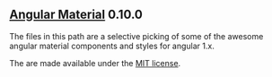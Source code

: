 [Angular Material](https://github.com/angular/material) 0.10.0
---

The files in this path are a selective picking of some of the awesome angular material components and styles for angular 1.x.

The are made available under the [MIT license](https://github.com/angular/material/blob/master/LICENSE).
